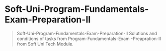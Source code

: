 # Soft-Uni-Program-Fundamentals-Exam-Preparation-II 
> Soft-Uni-Program-Fundamentals-Exam-Preparation-II Solutions and conditions of tasks from Program-Fundamentals-Exam -Preapration-II from Soft Uni Tech Module.
